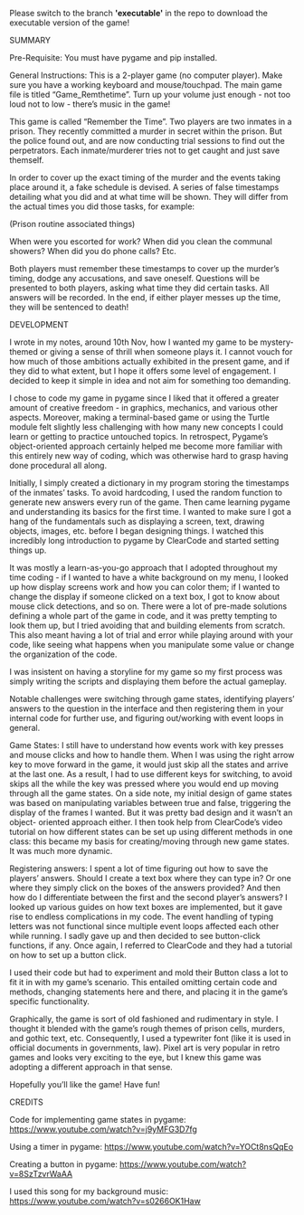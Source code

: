 Please switch to the branch **'executable'** in the repo to download the executable version of the game!

SUMMARY

Pre-Requisite: You must have pygame and pip installed.

General Instructions: This is a 2-player game (no computer player). Make sure you have a working keyboard and mouse/touchpad. The main game file is titled “Game_Remthetime”. Turn up your volume just enough - not too loud not to low - there’s music in the game!

This game is called “Remember the Time”. Two players are two inmates in a prison. They recently committed a murder in secret within the prison. But the police found out, and are now conducting trial sessions to find out the perpetrators. Each inmate/murderer tries not to get caught and just save themself.

In order to cover up the exact timing of the murder and the events taking place around it, a fake schedule is devised. A series of false timestamps detailing what you did and at what time will be shown. They will differ from the actual times you did those tasks, for example:

(Prison routine associated things)

When were you escorted for work? When did you clean the communal showers? When did you do phone calls? Etc.

Both players must remember these timestamps to cover up the murder’s timing, dodge any accusations, and save oneself. Questions will be presented to both players, asking what time they did certain tasks. All answers will be recorded. In the end, if either player messes up the time, they will be sentenced to death!

DEVELOPMENT

I wrote in my notes, around 10th Nov, how I wanted my game to be mystery-themed or giving a sense of thrill when someone plays it. I cannot vouch for how much of those ambitions actually exhibited in the present game, and if they did to what extent, but I hope it offers some level of engagement. I decided to keep it simple in idea and not aim for something too demanding.

I chose to code my game in pygame since I liked that it offered a greater amount of creative freedom - in graphics, mechanics, and various other aspects. Moreover, making a terminal-based game or using the Turtle module felt slightly less challenging with how many new concepts I could learn or getting to practice untouched topics. In retrospect, Pygame’s object-oriented approach certainly helped me become more familiar with this entirely new way of coding, which was otherwise hard to grasp having done procedural all along.

Initially, I simply created a dictionary in my program storing the timestamps of the inmates’ tasks. To avoid hardcoding, I used the random function to generate new answers every run of the game. Then came learning pygame and understanding its basics for the first time. I wanted to make sure I got a hang of the fundamentals such as displaying a screen, text, drawing objects, images, etc. before I began designing things. I watched this incredibly long introduction to pygame by ClearCode and started setting things up.

It was mostly a learn-as-you-go approach that I adopted throughout my time coding - if I wanted to have a white background on my menu, I looked up how display screens work and how you can color them; if I wanted to change the display if someone clicked on a text box, I got to know about mouse click detections, and so on. There were a lot of pre-made solutions defining a whole part of the game in code, and it was pretty tempting to look them up, but I tried avoiding that and building elements from scratch. This also meant having a lot of trial and error while playing around with your code, like seeing what happens when you manipulate some value or change the organization of the code.

I was insistent on having a storyline for my game so my first process was simply writing the scripts and displaying them before the actual gameplay.

Notable challenges were switching through game states, identifying players’ answers to the question in the interface and then registering them in your internal code for further use, and figuring out/working with event loops in general.

Game States: I still have to understand how events work with key presses and mouse clicks and how to handle them. When I was using the right arrow key to move forward in the game, it would just skip all the states and arrive at the last one. As a result, I had to use different keys for switching, to avoid skips all the while the key was pressed where you would end up moving through all the game states. On a side note, my initial design of game states was based on manipulating variables between true and false, triggering the display of the frames I wanted. But it was pretty bad design and it wasn’t an object- oriented approach either. I then took help from ClearCode’s video tutorial on how different states can be set up using different methods in one class: this became my basis for creating/moving through new game states. It was much more dynamic.

Registering answers: I spent a lot of time figuring out how to save the players’ answers. Should I create a text box where they can type in? Or one where they simply click on the boxes of the answers provided? And then how do I differentiate between the first and the second player’s answers? I looked up various guides on how text boxes are implemented, but it gave rise to endless complications in my code. The event handling of typing letters was not functional since multiple event loops affected each other while running. I sadly gave up and then decided to see button-click functions, if any. Once again, I referred to ClearCode and they had a tutorial on how to set up a button click.

I used their code but had to experiment and mold their Button class a lot to fit it in with my game’s scenario. This entailed omitting certain code and methods, changing statements here and there, and placing it in the game’s specific functionality.

Graphically, the game is sort of old fashioned and rudimentary in style. I thought it blended with the game’s rough themes of prison cells, murders, and gothic text, etc. Consequently, I used a typewriter font (like it is used in official documents in governments, law). Pixel art is very popular in retro games and looks very exciting to the eye, but I knew this game was adopting a different approach in that sense.

Hopefully you’ll like the game! Have fun!

CREDITS

Code for implementing game states in pygame: https://www.youtube.com/watch?v=j9yMFG3D7fg

Using a timer in pygame: https://www.youtube.com/watch?v=YOCt8nsQqEo

Creating a button in pygame: https://www.youtube.com/watch?v=8SzTzvrWaAA

I used this song for my background music: https://www.youtube.com/watch?v=s0266OK1Haw
